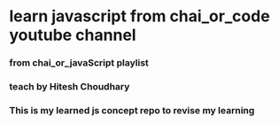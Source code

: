 # learn javascript from chai_or_code youtube channel

### from chai_or_javaScript playlist

### teach by Hitesh Choudhary

### This is my learned js concept repo to revise my learning
